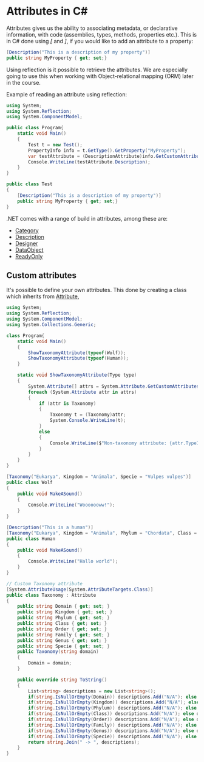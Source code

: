 # Attributes in C#

Attributes gives us the ability to associating metadata, or declarative information, with code (assemblies, types, methods,  properties etc.). This is in C# done using *[* and *]*, if you would like to add an attribute to a property:

```c#
[Description("This is a description of my property")]
public string MyProperty { get; set;}
```

Using reflection is it possible to retrieve the attributes.  We are especially going to use this when working with Object-relational mapping (ORM) later in the course.

Example of reading an attribute using reflection:

```C# runnable
using System;
using System.Reflection;
using System.ComponentModel;

public class Program{
    static void Main()
    {
        Test t = new Test();
        PropertyInfo info = t.GetType().GetProperty("MyProperty");
        var testAttribute = (DescriptionAttribute)info.GetCustomAttribute(typeof(DescriptionAttribute));
        Console.WriteLine(testAttribute.Description);
    }
}

public class Test
{
	[Description("This is a description of my property")]
	public string MyProperty { get; set;}
}

```

.NET comes with a range of build in attributes, among these are:

- [Category](https://docs.microsoft.com/en-us/dotnet/api/system.componentmodel.categoryattribute?view=netcore-3.1)
- [Description](https://docs.microsoft.com/en-us/dotnet/api/system.componentmodel.descriptionattribute?view=netcore-3.1)
- [Designer](https://docs.microsoft.com/en-us/dotnet/api/system.componentmodel.designerattribute?view=netcore-3.1)
- [DataObject](https://docs.microsoft.com/en-us/dotnet/api/system.componentmodel.dataobjectattribute?view=netcore-3.1)
- [ReadyOnly](https://docs.microsoft.com/en-us/dotnet/api/system.componentmodel.readonlyattribute?view=netcore-3.1)

## Custom attributes

It's possible to define your own attributes. This done by creating a class which inherits from [Attribute](https://docs.microsoft.com/en-us/dotnet/api/system.attribute?view=netcore-3.1),

```C# runnable
using System;
using System.Reflection;
using System.ComponentModel;
using System.Collections.Generic;

class Program{
    static void Main()
    {
        ShowTaxonomyAttribute(typeof(Wolf));
        ShowTaxonomyAttribute(typeof(Human));
    }

    static void ShowTaxonomyAttribute(Type type)
    {
        System.Attribute[] attrs = System.Attribute.GetCustomAttributes(type);
        foreach (System.Attribute attr in attrs)
        {
            if (attr is Taxonomy)
            {
                Taxonomy t = (Taxonomy)attr;
                System.Console.WriteLine(t);
            }
            else
            {
                Console.WriteLine($"Non-taxonomy attribute: {attr.TypeId}");
            }
        }
    }
}

[Taxonomy("Eukarya", Kingdom = "Animala", Specie = "Vulpes vulpes")]
public class Wolf
{
	public void MakeASound()
	{
		Console.WriteLine("Wooooooww!");
	}
}

[Description("This is a human")]
[Taxonomy("Eukarya", Kingdom = "Animala", Phylum = "Chordata", Class = "Mammalia", Order= "Primates", Genus ="Homo", Specie = "Homo sapiens", Family = "Hominidae")]
public class Human
{
	public void MakeASound()
	{
		Console.WriteLine("Hallo world");
	}
}

// Custom Taxonomy attribute
[System.AttributeUsage(System.AttributeTargets.Class)]
public class Taxonomy : Attribute
{
	public string Domain { get; set; }
	public string Kingdom { get; set; }
	public string Phylum { get; set; }
	public string Class { get; set; }
	public string Order { get; set; }
	public string Family { get; set; }
	public string Genus { get; set; }
	public string Specie { get; set; }
	public Taxonomy(string domain)
	{
		Domain = domain;
	}

	public override string ToString()
	{
		List<string> descriptions = new List<string>();
		if(string.IsNullOrEmpty(Domain)) descriptions.Add("N/A"); else descriptions.Add(Domain);
		if(string.IsNullOrEmpty(Kingdom)) descriptions.Add("N/A"); else descriptions.Add(Kingdom);
		if(string.IsNullOrEmpty(Phylum)) descriptions.Add("N/A"); else descriptions.Add(Phylum);
		if(string.IsNullOrEmpty(Class)) descriptions.Add("N/A"); else descriptions.Add(Class);
		if(string.IsNullOrEmpty(Order)) descriptions.Add("N/A"); else descriptions.Add(Order);
		if(string.IsNullOrEmpty(Family)) descriptions.Add("N/A"); else descriptions.Add(Family);
		if(string.IsNullOrEmpty(Genus)) descriptions.Add("N/A"); else descriptions.Add(Genus);
		if(string.IsNullOrEmpty(Specie)) descriptions.Add("N/A"); else descriptions.Add(Specie);
		return string.Join(" -> ", descriptions);
	}
}
```

